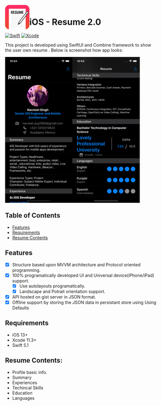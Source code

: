 <img align="left" width="80" height="80" src="https://github.com/navneet1990/Resume/blob/master/Resume/Resources/Assets.xcassets/AppIcon.appiconset/appLogo83%402x.png" alt="iOS resume application project app icon">

# iOS - Resume 2.0 

[![Swift](https://img.shields.io/badge/Swift-5.1-orange.svg)](https://swift.org)
[![Xcode](https://img.shields.io/badge/Xcode-11.3-blue.svg)](https://developer.apple.com/xcode)

This project is developed using SwiftUI and Combine framework to show the user own resume .
Below is screenshot how app looks:

<img align="left" height="480" src="https://github.com/navneet1990/Resume-2/blob/master/Resume/Supporting%20Files/Assets.xcassets/DemoScreenshot/screenshot1.png" alt="demo of resume">  
<img align="center" height="480" src="https://github.com/navneet1990/Resume-2/blob/master/Resume/Supporting%20Files/Assets.xcassets/DemoScreenshot/screenshot2.png" alt="demo of resume">

## Table of Contents

- [Features](#features)
- [Requirements](#requirements)
- [Resume Contents](#resume)

## Features

- [x] Structure based upon MVVM architecture and Protocol oriented programming.
- [x] 100% programatically developed UI and Universal device(iPhone/iPad) support.
    - [x] Use autolayouts programatically.
    - [x] Landscape and Potrait orientation support.
- [x] API hosted on gist server in JSON format.
- [x] Offline support by storing the JSON data in persistant store using Using Defaults

## Requirements

- iOS 13+
- Xcode 11.3+
- Swift 5.1

## Resume Contents:
-  Profile basic info.
-  Summary
-  Experiences
-  Techincal Skills
-  Education
-  Languages

